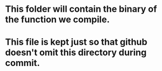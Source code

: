 # This folder will contain the binary of the function we compile.
# This file is kept just so that github doesn't omit this directory during commit.
